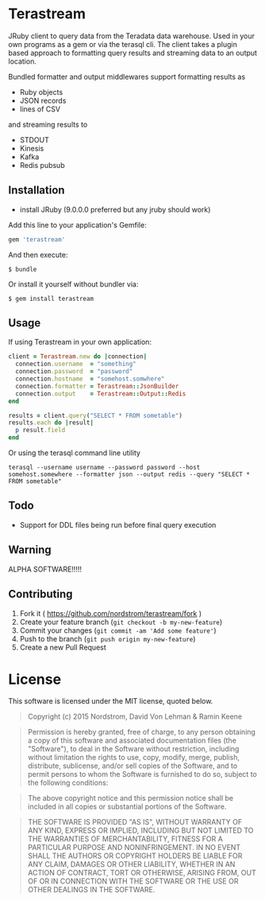 # Terastream

JRuby client to query data from the Teradata data warehouse. Used in
your own programs as a gem or via the terasql cli. The client takes a
plugin based approach to formatting query results and streaming
data to an output location.

Bundled formatter and output middlewares support formatting results as

- Ruby objects
- JSON records
- lines of CSV

and streaming results to

- STDOUT
- Kinesis
- Kafka
- Redis pubsub

## Installation

- install JRuby (9.0.0.0 preferred but any jruby should work)

Add this line to your application's Gemfile:

```ruby
gem 'terastream'
```

And then execute:

    $ bundle

Or install it yourself without bundler via:

    $ gem install terastream

## Usage

If using Terastream in your own application:

```ruby
client = Terastream.new do |connection|
  connection.username  = "something"
  connection.password  = "password"
  connection.hostname  = "somehost.somwhere"
  connection.formatter = Terastream::JsonBuilder
  connection.output    = Terastream::Output::Redis
end

results = client.query("SELECT * FROM sometable")
results.each do |result|
  p result.field
end

```

Or using the terasql command line utility

```
terasql --username username --password password --host somehost.somewhere --formatter json --output redis --query "SELECT * FROM sometable"
```

## Todo

- Support for DDL files being run before final query execution

## Warning

ALPHA SOFTWARE!!!!!

## Contributing

1. Fork it ( https://github.com/nordstrom/terastream/fork )
2. Create your feature branch (`git checkout -b my-new-feature`)
3. Commit your changes (`git commit -am 'Add some feature'`)
4. Push to the branch (`git push origin my-new-feature`)
5. Create a new Pull Request


# License

This software is licensed under the MIT license, quoted below.

> Copyright (c) 2015 Nordstrom, David Von Lehman & Ramin Keene

> Permission is hereby granted, free of charge, to any person obtaining a copy
> of this software and associated documentation files (the "Software"), to deal
> in the Software without restriction, including without limitation the rights
> to use, copy, modify, merge, publish, distribute, sublicense, and/or sell
> copies of the Software, and to permit persons to whom the Software is
> furnished to do so, subject to the following conditions:

> The above copyright notice and this permission notice shall be included in
> all copies or substantial portions of the Software.

> THE SOFTWARE IS PROVIDED "AS IS", WITHOUT WARRANTY OF ANY KIND, EXPRESS OR
> IMPLIED, INCLUDING BUT NOT LIMITED TO THE WARRANTIES OF MERCHANTABILITY,
> FITNESS FOR A PARTICULAR PURPOSE AND NONINFRINGEMENT. IN NO EVENT SHALL THE
> AUTHORS OR COPYRIGHT HOLDERS BE LIABLE FOR ANY CLAIM, DAMAGES OR OTHER
> LIABILITY, WHETHER IN AN ACTION OF CONTRACT, TORT OR OTHERWISE, ARISING FROM,
> OUT OF OR IN CONNECTION WITH THE SOFTWARE OR THE USE OR OTHER DEALINGS IN
> THE SOFTWARE.

